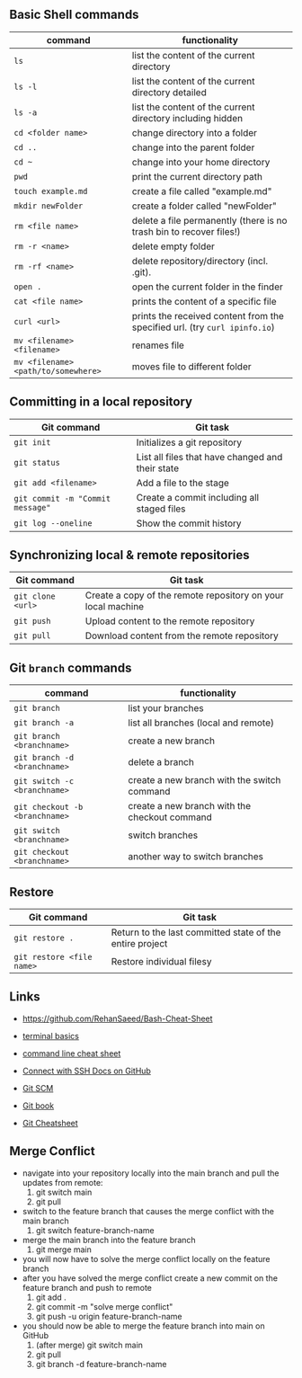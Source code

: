 ## Basic Shell commands

| command                             | functionality                                                              |
| ----------------------------------- | -------------------------------------------------------------------------- |
| `ls`                                | list the content of the current directory                                  |
| `ls -l`                             | list the content of the current directory detailed                         |
| `ls -a`                             | list the content of the current directory including hidden                 |
| `cd <folder name>`                  | change directory into a folder                                             |
| `cd ..`                             | change into the parent folder                                              |
| `cd ~`                              | change into your home directory                                            |
| `pwd`                               | print the current directory path                                           |
| `touch example.md`                  | create a file called "example.md"                                          |
| `mkdir newFolder`                   | create a folder called "newFolder"                                         |
| `rm <file name>`                    | delete a file permanently (there is no trash bin to recover files!)        |
| `rm -r <name>`                      | delete empty folder                                                        |
| `rm -rf <name>`                     | delete repository/directory (incl. .git).                                  |
| `open .`                            | open the current folder in the finder                                      |
| `cat <file name>`                   | prints the content of a specific file                                      |
| `curl <url>`                        | prints the received content from the specified url. (try `curl ipinfo.io`) |
| `mv <filename> <filename>`          | renames file                                                               |
| `mv <filename> <path/to/somewhere>` | moves file to different folder                                             |

## Committing in a local repository

| Git command                      | Git task                                         |
| -------------------------------- | ------------------------------------------------ |
| `git init`                       | Initializes a git repository                     |
| `git status`                     | List all files that have changed and their state |
| `git add <filename>`             | Add a file to the stage                          |
| `git commit -m "Commit message"` | Create a commit including all staged files       |
| `git log --oneline`              | Show the commit history                          |

## Synchronizing local & remote repositories

| Git command       | Git task                                                     |
| ----------------- | ------------------------------------------------------------ |
| `git clone <url>` | Create a copy of the remote repository on your local machine |
| `git push`        | Upload content to the remote repository                      |
| `git pull`        | Download content from the remote repository                  |

## Git `branch` commands

| command                        | functionality                                 |
| ------------------------------ | --------------------------------------------- |
| `git branch`                   | list your branches                            |
| `git branch -a`                | list all branches (local and remote)          |
| `git branch <branchname>`      | create a new branch                           |
| `git branch -d <branchname>`   | delete a branch                               |
| `git switch -c <branchname>`   | create a new branch with the switch command   |
| `git checkout -b <branchname>` | create a new branch with the checkout command |
| `git switch <branchname>`      | switch branches                               |
| `git checkout <branchname>`    | another way to switch branches                |

## Restore

| Git command               | Git task                                                 |
| ------------------------- | -------------------------------------------------------- |
| `git restore .`           | Return to the last committed state of the entire project |
| `git restore <file name>` | Restore individual filesy                                |

## Links

- https://github.com/RehanSaeed/Bash-Cheat-Sheet
- [terminal basics](https://mrkaluzny.com/blog/terminal-101-getting-started-with-terminal/)
- [command line cheat sheet](https://github.com/0nn0/terminal-mac-cheatsheet#english-version)

- [Connect with SSH Docs on GitHub](https://docs.github.com/en/authentication/connecting-to-github-with-ssh/about-ssh)
- [Git SCM](https://git-scm.com/)
- [Git book](https://git-scm.com/book/en/v2)
- [Git Cheatsheet](https://training.github.com/downloads/github-git-cheat-sheet/)

## Merge Conflict

- navigate into your repository locally into the main branch and pull the updates from remote:
  1. git switch main
  2. git pull
- switch to the feature branch that causes the merge conflict with the main branch
  1. git switch feature-branch-name
- merge the main branch into the feature branch
  1. git merge main
- you will now have to solve the merge conflict locally on the feature branch
- after you have solved the merge conflict create a new commit on the feature branch and push to remote
  1. git add .
  2. git commit -m "solve merge conflict"
  3. git push -u origin feature-branch-name
- you should now be able to merge the feature branch into main on GitHub
  1. (after merge) git switch main
  2. git pull
  3. git branch -d feature-branch-name
